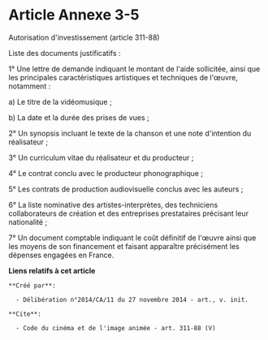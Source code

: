# Article Annexe 3-5

Autorisation d'investissement (article 311-88) 

Liste des documents justificatifs : 

1° Une lettre de demande indiquant le montant de l'aide sollicitée, ainsi que les principales caractéristiques artistiques et
techniques de l'œuvre, notamment : 

a) Le titre de la vidéomusique ; 

b) La date et la durée des prises de vues ; 

2° Un synopsis incluant le texte de la chanson et une note d'intention du réalisateur ; 

3° Un curriculum vitae du réalisateur et du producteur ; 

4° Le contrat conclu avec le producteur phonographique ; 

5° Les contrats de production audiovisuelle conclus avec les auteurs ; 

6° La liste nominative des artistes-interprètes, des techniciens collaborateurs de création et des entreprises prestataires
précisant leur nationalité ; 

7° Un document comptable indiquant le coût définitif de l'œuvre ainsi que les moyens de son financement et faisant apparaître
précisément les dépenses engagées en France.

**Liens relatifs à cet article**

	**Créé par**:

	  - Délibération n°2014/CA/11 du 27 novembre 2014 - art., v. init.

	**Cite**:

	  - Code du cinéma et de l'image animée - art. 311-88 (V)
